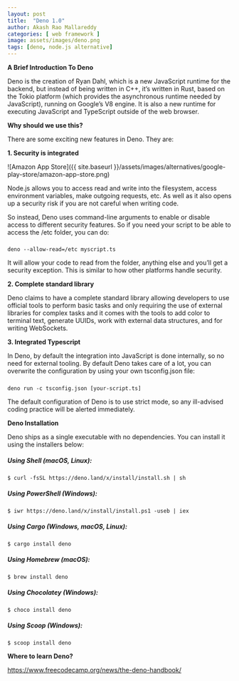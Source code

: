 ```yaml
---
layout: post
title:  "Deno 1.0"
author: Akash Rao Mallareddy
categories: [ web framework ]
image: assets/images/deno.png
tags: [deno, node.js alternative]
---
```


**A Brief Introduction To Deno**

Deno is the creation of Ryan Dahl, which is a new JavaScript runtime for the backend, but instead of being written in C++, it’s written in Rust, based on the Tokio platform (which provides the asynchronous runtime needed by JavaScript), running on Google’s V8 engine. It is also a new runtime for executing JavaScript and TypeScript outside of the web browser. 


**Why should we use this?**   

There are some exciting new features in Deno. They are:

**1. Security is integrated**

![Amazon App Store]({{ site.baseurl }}/assets/images/alternatives/google-play-store/amazon-app-store.png)

Node.js allows you to access read and write into the filesystem, access environment variables, make outgoing requests, etc. As well as it also opens up a security risk if you are not careful when writing code.

So instead, Deno uses command-line arguments to enable or disable access to different security features. So if you need your script to be able to access the /etc folder, you can do:
##### 
```
deno --allow-read=/etc myscript.ts
```
It will allow your code to read from the folder, anything else and you’ll get a security exception. This is similar to how other platforms handle security. 

**2. Complete standard library**

Deno claims to have a complete standard library allowing developers to use official tools to perform basic tasks and only requiring the use of external libraries for complex tasks and it comes with the tools to add color to terminal text, generate UUIDs, work with external data structures,  and for writing WebSockets.

**3. Integrated Typescript**

In Deno, by default the integration into JavaScript is done internally, so no need for external tooling. By default Deno takes care of a lot, you can overwrite the configuration by using your own tsconfig.json file:
#####
```
deno run -c tsconfig.json [your-script.ts]
```
The default configuration of Deno is to use strict mode, so any ill-advised coding practice will be alerted immediately.


**Deno Installation**

Deno ships as a single executable with no dependencies. You can install it using the installers below: 

##### Using Shell (macOS, Linux):
```
$ curl -fsSL https://deno.land/x/install/install.sh | sh
```
##### Using PowerShell (Windows):
```
$ iwr https://deno.land/x/install/install.ps1 -useb | iex
```
##### Using Cargo (Windows, macOS, Linux):
```
$ cargo install deno
```
##### Using Homebrew (macOS):
```
$ brew install deno
```
##### Using Chocolatey (Windows):
```
$ choco install deno
```
##### Using Scoop (Windows):
```
$ scoop install deno
```


**Where to learn Deno?**

https://www.freecodecamp.org/news/the-deno-handbook/
